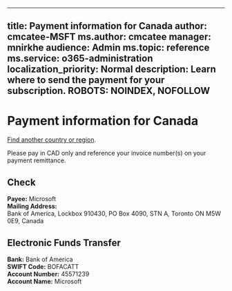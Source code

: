 
---
title: Payment information for Canada
author: cmcatee-MSFT
ms.author: cmcatee
manager: mnirkhe
audience: Admin
ms.topic: reference
ms.service: o365-administration
localization_priority: Normal
description: Learn where to send the payment for your subscription.
ROBOTS: NOINDEX, NOFOLLOW
---                                

# Payment information for Canada

[Find another country or region](CernPayTest.md). <!--This should go to the parent "Pay for your Office 365 for business subscription" topic-->

Please pay in CAD only and reference your invoice number(s) on your payment remittance.

## Check

**Payee:** Microsoft  
**Mailing Address:**   
Bank of America, Lockbox 910430, PO Box 4090, STN A, Toronto ON M5W 0E9, Canada

## Electronic Funds Transfer

**Bank:** Bank of America  
**SWIFT Code:** BOFACATT  
**Account Number:** 45571239  
**Account Name:** Microsoft  




